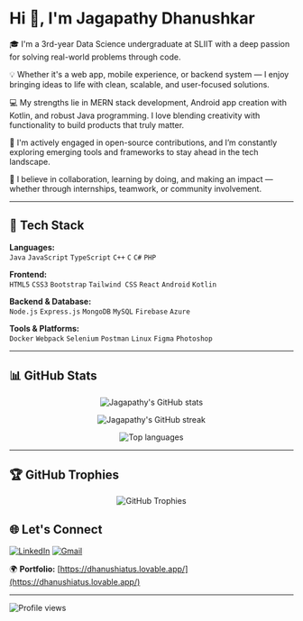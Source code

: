# Hi 👋, I'm Jagapathy Dhanushkar

🎓 I'm a 3rd-year Data Science undergraduate at SLIIT with a deep passion for solving real-world problems through code.

💡 Whether it's a web app, mobile experience, or backend system — I enjoy bringing ideas to life with clean, scalable, and user-focused solutions.

💻 My strengths lie in MERN stack development, Android app creation with Kotlin, and robust Java programming. I love blending creativity with functionality to build products that truly matter.

🚀 I'm actively engaged in open-source contributions, and I’m constantly exploring emerging tools and frameworks to stay ahead in the tech landscape.

🤝 I believe in collaboration, learning by doing, and making an impact — whether through internships, teamwork, or community involvement.

---

## 🚀 Tech Stack

**Languages:**  
`Java` `JavaScript` `TypeScript` `C++` `C` `C#` `PHP`

**Frontend:**  
`HTML5` `CSS3` `Bootstrap` `Tailwind CSS` `React` `Android` `Kotlin`

**Backend & Database:**  
`Node.js` `Express.js` `MongoDB` `MySQL` `Firebase` `Azure`

**Tools & Platforms:**  
`Docker` `Webpack` `Selenium` `Postman` `Linux` `Figma` `Photoshop`

---

## 📊 GitHub Stats

<p align="center">
  <img src="https://github-readme-stats.vercel.app/api?username=dhanushiatus&show_icons=true&theme=radical" alt="Jagapathy's GitHub stats" />
</p>

<p align="center">
  <img src="https://github-readme-streak-stats.herokuapp.com/?user=dhanushiatus&theme=radical" alt="Jagapathy's GitHub streak" />
</p>

<p align="center">
  <img src="https://github-readme-stats.vercel.app/api/top-langs/?username=dhanushiatus&layout=compact&theme=radical" alt="Top languages" />
</p>

---

## 🏆 GitHub Trophies

<p align="center">
  <img src="https://github-profile-trophy.vercel.app/?username=dhanushiatus&theme=radical&no-frame=true&row=1" alt="GitHub Trophies" />
</p>


## 🌐 Let's Connect

[![LinkedIn](https://img.shields.io/badge/LinkedIn-0077B5?style=for-the-badge&logo=linkedin&logoColor=white)](https://linkedin.com/in/dhanushiatus)
[![Gmail](https://img.shields.io/badge/Gmail-D14836?style=for-the-badge&logo=gmail&logoColor=white)](mailto:dhanushhiatus019@gmail.com)

🌍 **Portfolio:** [https://dhanushiatus.lovable.app/](https://dhanushiatus.lovable.app/)

---

![Profile views](https://komarev.com/ghpvc/?username=dhanushiatus&label=Profile%20views&color=0e75b6&style=flat)
